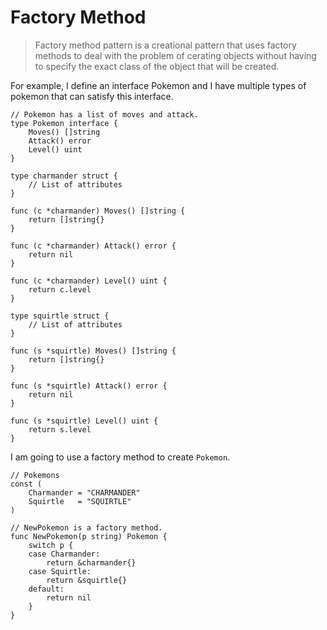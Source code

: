 # Factory Method
> Factory method pattern is a creational pattern that uses factory methods to deal with the problem
> of cerating objects without having to specify the exact class of the object that will be created.

For example, I define an interface Pokemon and I have multiple types of pokemon that can satisfy
this interface.
```golang
// Pokemon has a list of moves and attack.
type Pokemon interface {
	Moves() []string
	Attack() error
	Level() uint
}

type charmander struct {
	// List of attributes
}

func (c *charmander) Moves() []string {
	return []string{}
}

func (c *charmander) Attack() error {
	return nil
}

func (c *charmander) Level() uint {
	return c.level
}

type squirtle struct {
	// List of attributes
}

func (s *squirtle) Moves() []string {
	return []string{}
}

func (s *squirtle) Attack() error {
	return nil
}

func (s *squirtle) Level() uint {
	return s.level
}
```

I am going to use a factory method to create `Pokemon`.
```golang
// Pokemons
const (
	Charmander = "CHARMANDER"
	Squirtle   = "SQUIRTLE"
)

// NewPokemon is a factory method.
func NewPokemon(p string) Pokemon {
	switch p {
	case Charmander:
		return &charmander{}
	case Squirtle:
		return &squirtle{}
	default:
		return nil
	}
}
```


